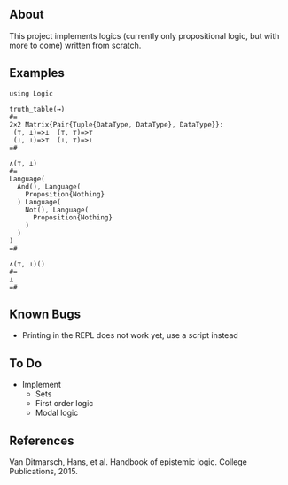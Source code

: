 

## About

This project implements logics (currently only propositional logic, but with more to come) written from scratch.


## Examples

    using Logic

    truth_table(↔)
    #=
    2×2 Matrix{Pair{Tuple{DataType, DataType}, DataType}}:
     (⊤, ⊥)=>⊥  (⊤, ⊤)=>⊤
     (⊥, ⊥)=>⊤  (⊥, ⊤)=>⊥
    =#
    
    ∧(⊤, ⊥)
    #=
    Language(
      And(), Language(
        Proposition{Nothing}
      ) Language(
        Not(), Language(
          Proposition{Nothing}
        ) 
      ) 
    ) 
    =#
    
    ∧(⊤, ⊥)()
    #=
    ⊥
    =#


## Known Bugs

- Printing in the REPL does not work yet, use a script instead


## To Do

- Implement
    - Sets
    - First order logic
    - Modal logic


## References

Van Ditmarsch, Hans, et al. Handbook of epistemic logic. College Publications, 2015.
